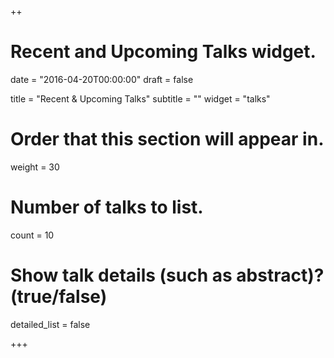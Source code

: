 ++
# Recent and Upcoming Talks widget.

date = "2016-04-20T00:00:00"
draft = false

title = "Recent & Upcoming Talks"
subtitle = ""
widget = "talks"

# Order that this section will appear in.
weight = 30

# Number of talks to list.
count = 10

# Show talk details (such as abstract)? (true/false)
detailed_list = false

+++

